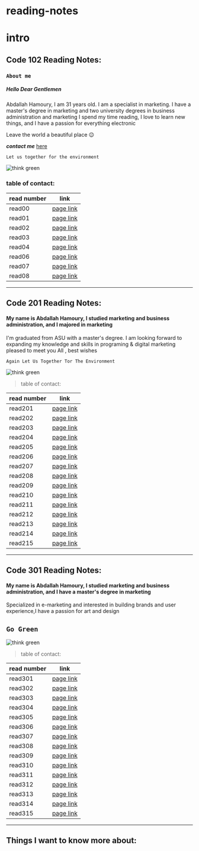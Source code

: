 # reading-notes

# intro

## Code 102 Reading Notes:

### **`About me`**

##### Hello Dear Gentlemen
Abdallah Hamoury, I am 31 years old. I am a specialist in marketing. I have a master's degree in marketing and two university degrees in business administration and marketing I spend my time reading, I love to learn new things, and I have a passion for everything electronic 

Leave the world a beautiful place :wink:

***contact me*** [here](https://web.facebook.com/abdallah.hamoury)

`Let us together for the environment`


![think green](https://images.all-free-download.com/images/graphicthumb/green_plant_wallpaper_202963.jpg )

### table of contact:


read number                               | link
---------------------------------------|---------------------------------------
read00                                 | [page link](lab2.md)
read01                                 | [page link](read01.md)
read02                                 | [page link](read02.md)
read03                                 | [page link](read03.md)
read04                                 | [page link](read04.md)
read06                                 | [page link](read06.md)
read07                                 | [page link](read07.md)
read08                                 | [page link](read08.md)


--------------------------------------------------------------------------------------------------------------------------------------------



 ## Code 201 Reading Notes:
 
 
  #### My name is Abdallah Hamoury, I studied marketing and business administration, and I majored in marketing
 
I'm graduated from ASU with a master's degree. I am looking forward to expanding my knowledge and skills in programing & digital marketing 
pleased to meet you All , best wishes
 
`Again Let Us Together Tor The Environment`
 
 ![think green](https://greentumble.com/wp-content/uploads/2016/12/being-green.jpg )
 
 
 
 
 
 > table of contact:
 
 read number                           | link
---------------------------------------|---------------------------------------
read201                                | [page link](class01.md)
read202                                | [page link](class02.md)
read203                                | [page link](class03.md)
read204                                | [page link](class04.md)
read205                                | [page link](class05.md)
read206                                | [page link](class06.md)
read207                                | [page link](class07.md)
read208                                | [page link](class08.md)
read209                                | [page link](class09.md)
read210                                | [page link](class10.md)
read211                                | [page link](class11.md)
read212                                | [page link](class12.md)
read213                                | [page link](class13.md)
read214                                | [page link](class14.md)
read215                                | [page link](class15.md)


--------------------------------------------------------------------------------------------------------------------------------------------

## Code 301 Reading Notes:
 
  #### My name is Abdallah Hamoury, I studied marketing and business administration, and I have a master's degree in marketing
 
Specialized in e-marketing and interested in building brands and user experience,I have a passion for art and design
 
 ## `Go Green`
 

 ![think green](https://images.all-free-download.com/images/graphicthumb/green_leaf_background_03_hd_pictures_169229.jpg )
 
  > table of contact:
 
 read number                           | link
---------------------------------------|---------------------------------------
read301                                | [page link](read301.md)
read302                                | [page link](read302.md)
read303                                | [page link](read303.md)
read304                                | [page link](raed304.md)
read305                                | [page link](read305.md)
read306                                | [page link](read306.md)
read307                                | [page link]()
read308                                | [page link]()
read309                                | [page link]()
read310                                | [page link]()
read311                                | [page link]()
read312                                | [page link]()
read313                                | [page link]()
read314                                | [page link]()
read315                                | [page link]()

-------------------------------------------------------------------------------------------
## Things I want to know more about:
